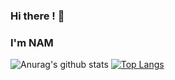 ### Hi there ! 👋
### I'm NAM 
![Anurag's github stats](https://github-readme-stats.vercel.app/api?username=trinhnam12345z&show_icons=true&theme=default) [![Top Langs](https://github-readme-stats.vercel.app/api/top-langs/?username=trinhnam12345z&layout=compact)](https://github.com/anuraghazra/github-readme-stats) 




